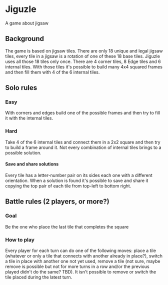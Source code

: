# Jiguzle
A game about jigsaw

## Background
The game is based on jigsaw tiles. There are only 18 unique and legal jigsaw tiles, every tile in a jigsaw is a rotation of one of these 18 base tiles. Jiguzle uses all those 18 tiles only once. 
There are 4 corner tiles, 8 Edge tiles and 6 internal tiles. With those tiles it's possible to build many 4x4 squared frames and then fill them with 4 of the 6 internal tiles.

## Solo rules

### Easy
With corners and edges build one of the possible frames and then try to fill it with the internal tiles.

### Hard
Take 4 of the 6 internal tiles and connect them in a 2x2 square and then try to build a frame around it. Not every combination of internal tiles brings to a possible solution.

#### Save and share solutions
Every tile has a letter-number pair on its sides each one with a different orientation. When a solution is found it's possible to save and share it copying the top pair of each tile from top-left to bottom right.

## Battle rules (2 players, or more?)

### Goal
Be the one who place the last tile that completes the square

### How to play
Every player for each turn can do one of the following moves: place a tile (whatever or only a tile that connects with another already in place?), switch a tile in place with another one not yet used, remove a tile (not sure, maybe remove is possible but not for more turns in a row and/or the previous played didn't do the same? TBD).
It isn't possible to remove or switch the tile placed during the latest turn.

